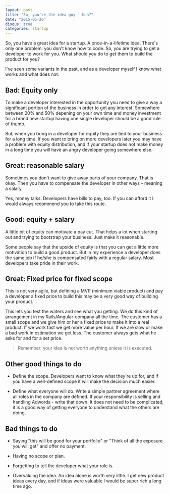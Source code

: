 ```yaml
---
layout: post
title: "So, you're the idea guy - huh?"
date: "2015-05-26"
disqus: true
categories: startup
---
```


So, you have a great idea for a startup. A once-in-a-lifetime idea. There's only one
problem: you don't know how to code. So, you are trying to get a developer to work for
you. What should you do to get them to build the product for you?

I've seen some variants in the past, and as a developer myself I know what works
and what does not. 


## Bad: Equity only

To make a developer interested in the opportunity you need to give a way a
significant portion of the business in order to get any interest. Somewhere
between 20% and 50% depening on your own time and money investment for a brand
new startup having one single developer should be a good rule of thumb.

But, when you bring in a developer for equity they are tied to your business
for a long time. If you want to bring on more developers later you may have
a problem with equity distribution, and if your startup does not make money
in a long time you will have an angry developer going somewhere else. 


## Great: reasonable salary

Sometimes you don't want to give away parts of your company. That is okay.
Then you have to compensate the developer in other ways – meaning a salary.

Yes, money talks. Developers have bills to pay, too. If you can afford it
I would always recommend you to take this route. 

## Good: equity + salary

A little bit of equity can motivate a pay cut. That helps a lot when starting
out and trying to bootstrap your business. Just make it reasonable.

Some people say that the upside of equity is that you can get a little more motivation to build
a good product. But in my experience a developer does the same job if he/she is 
compensated fairly with a regular salary. Most developers take pride in their work.

## Great: Fixed price for fixed scope

This is not very agile, but defining a MVP (minimum viable product) and pay a developer
a fixed price to build this may be a very good way of building your product.

This lets you test the waters and see what you getting. We do this kind of arrangement
in my Rails/Angular-company all the time. The customer has a small scope and we give
him or her a fixed price to make it into a real product. If we work fast we get more value per hour.
If we are slow or make a bad work in estimation we get less. The customer always gets what he asks for and for a set price.

> Remember: your idea is not worth anything unless it is executed.


## Other good things to do

  * Define the scope. Developers want to know what they're up for, and if you have a well-defined scope it will make the decision much easier.

  * Define what everyone will do. Write a simple partner agreement where all roles in the company are defined. If your responsibility is selling and handling Adwords - write that down. It does not need to be complicated, it is a good way of getting everyone to understand what the others are doing.

## Bad things to do

 * Saying "this will be good for your portfolio" or "Think of all the exposure you will get" and offer no payment.
 
 * Having no scope or plan.

 * Forgetting to tell the developer what your role is. 

 * Overvaluing the idea. An idea alone is worth very little. I get new product ideas every day, and if ideas were valuable I would be super rich a long time ago. 



